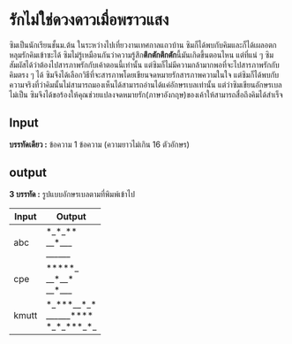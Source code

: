 # รักไม่ใช่ดวงดาวเมื่อพราวแสง

ซิมเป็นนักเรียนชั้นม.ต้น ในระหว่างไปเที่ยวงานเทศกาลแถวบ้าน ซิมก็ได้พบกับคิมและก็ได้เผลอตกหลุมรักคิมเข้าซะได้ ซิมไม่รู้เหมือนกันว่าความรู้สึก**ตึกตักตึกตัก**นี้มันเกิดขึ้นตอนไหน แต่ที่แน่ ๆ ซิมสัมผัสได้ว่าต้องไปสารภาพรักกับเค้าตอนนี้เท่านั้น แต่ซิมก็ไม่มีความกล้ามากพอที่จะไปสารภาพรักกับคิมตรง ๆ ได้ ซิมจึงได้เลือกวิธีที่จะสารภาพโดยเขียนจดหมายรักสารภาพความในใจ แต่ซิมก็ได้พบกับความจริงที่ว่าคิมนั้นไม่สามารถมองเห็นได้สามารถอ่านได้แค่อักษรเบลเท่านั้น แต่ว่าซิมเขียนอักษรเบลไม่เป็น ซิมจึงได้ขอร้องให้คุณช่วยแปลงจดหมายรัก(ภาษาอังกฤษ)ของเค้าให้สามารถสื่อถึงคิมได้สำเร็จ

## Input

**บรรทัดเดียว :** ข้อความ 1 ข้อความ (ความยาวไม่เกิน 16 ตัวอักษร)

## output

**3 บรรทัด :** รูปแบบอักษรเบลตามที่พิมพ์เข้าไป

| Input | Output |
| --- | --- |
| abc | \*\_\*\_\*\*<br/>\_\_\*\_\_\_<br/>\_\_\_\_\_\_ |
| cpe | \*\*\*\*\*\_<br/>\_\_\*\_\_\*<br/>\_\_\*\_\_\_ |
| kmutt | \*\_\*\*\*\_\_\*\_\*<br/>\_\_\_\_\_\_\*\*\*\*<br/>\*\_\*\_\*\*\*\_\*\_ |
